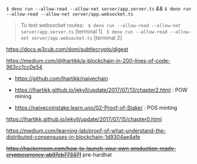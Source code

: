 `$ deno run --allow-read --allow-net server/app.server.ts`
_&&_
`$ deno run --allow-read --allow-net server/app.websocket.ts`


> To test websocket routes:
> ` $ deno run --allow-read --allow-net server/app.server.ts` [terminal 1]
> ` $ deno run --allow-read --allow-net server/app.websocket.ts` [terminal 2]

https://docs.w3cub.com/dom/subtlecrypto/digest

https://medium.com/@lhartikk/a-blockchain-in-200-lines-of-code-963cc1cc0e54
- https://github.com/lhartikk/naivechain

- https://lhartikk.github.io/jekyll/update/2017/07/13/chapter2.html : POW mining
- https://naivecoinstake.learn.uno/02-Proof-of-Stake/ : POS minting

https://lhartikk.github.io/jekyll/update/2017/07/15/chapter0.html

https://medium.com/learning-lab/proof-of-what-understand-the-distributed-consensuses-in-blockchain-1d9304ae4afe

~~https://hackernoon.com/how-to-launch-your-own-production-ready-cryptocurrency-ab97cb773371~~ pre-hardhat
